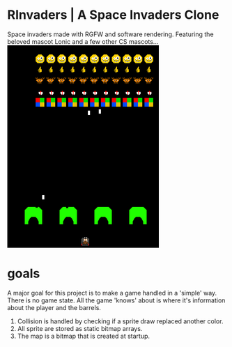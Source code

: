 # RInvaders | A Space Invaders Clone
Space invaders made with RGFW and software rendering. Featuring the beloved mascot Lonic and a few other CS mascots... 
![screenshot](screenshot.png)

# goals 
A major goal for this project is to make a game handled in a 'simple' way. There is no game state. All the game 'knows' about is where it's information about the player and the barrels. 

1) Collision is handled by checking if a sprite draw replaced another color.
2) All sprite are stored as static bitmap arrays.
3) The map is a bitmap that is created at startup.
